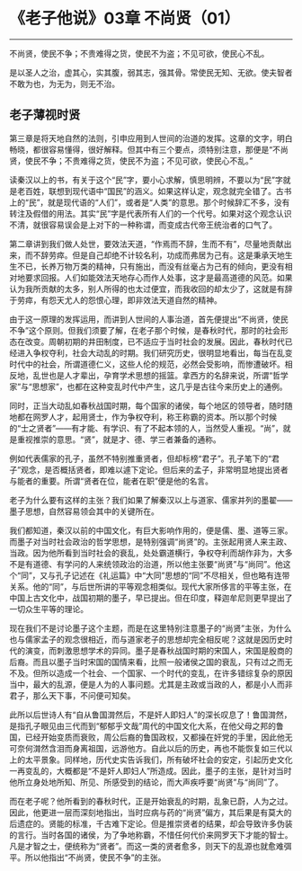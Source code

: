 # 《老子他说》03章 不尚贤（01）

------

不尚贤，使民不争；不贵难得之货，使民不为盗；不见可欲，使民心不乱。

是以圣人之治，虚其心，实其腹，弱其志，强其骨。常使民无知、无欲。使夫智者不敢为也，为无为，则无不治。

## 老子薄视时贤

第三章是将天地自然的法则，引申应用到人世间的治道的发挥。这章的文字，明白畅晓，都很容易懂得，很好解释。但其中有三个要点，须特别注意，那便是“不尚贤，使民不争；不贵难得之货，使民不为盗；不见可欲，使民心不乱。”

读秦汉以上的书，有关于这个“民”字，要小心求解，慎思明辨，不要以为“民”字就是老百姓，联想到现代语中“国民”的涵义。如果这样认定，观念就完全错了。古书上的“民”，就是现代语的“人们”，或者是“人类”的意思。那个时候辞汇不多，没有转注及假借的用法。其实“民”字是代表所有人们的一个代号。如果对这个观念认识不清，就很容易误会是上对下的一种称谓，而变成古代帝王统治者的口气了。

第二章讲到我们做人处世，要效法天道，“作焉而不辞，生而不有”，尽量地贡献出来，而不辞劳瘁。但是自己却绝不计较名利，功成而弗居为己有。这是秉承天地生生不已，长养万物万类的精神，只有施出，而没有丝毫占为己有的倾向，更没有相对地要求回报。人们如能效法天地存心而作人处事，这才是最高道德的风范。如果认为我所贡献的太多，别人所得的也太过便宜，而我收回的却太少了，这就是有辞于劳瘁，有怨天尤人的怨恨心理，即非效法天道自然的精神。

由于这一原理的发挥运用，而讲到人世间的人事治道，首先便提出“不尚贤，使民不争”这个原则。但我们须要了解，在老子那个时候，是春秋时代，那时的社会形态在改变。周朝初期的井田制度，已不适应于当时社会的发展。因此，春秋时代已经进入争权夺利，社会大动乱的时期。我们研究历史，很明显地看出，每当在乱变时代中的社会，所谓道德仁义，这些人伦的规范，必然会受影响，而惨遭破坏。相反地，乱世也是人才辈出，孕育学术思想的摇篮。拿西方的名辞来说，所谓“哲学家”与“思想家”，也都在这种变乱时代中产生，这几乎是古往今来历史上的通例。

同时，正当大动乱如春秋战国时期，每个国家的诸侯，每个地区的领导者，随时随地都在网罗人才，起用贤士，作为争权夺利，称王称霸的资本。所以那个时候的“士之贤者”——有才能、有学识、有了不起本领的人，当然受人重视。“尚”，就是重视推崇的意思。“贤”，就是才、德、学三者兼备的通称。

例如代表儒家的孔子，虽然不特别推重贤者，但却标榜“君子”。孔子笔下的“君子”观念，是否概括贤者，即难以遽下定论。但后来的孟子，非常明显地提出贤者与能者的重要。所谓“贤者在位，能者在职”便是他的名言。

老子为什么要有这样的主张？我们如果了解秦汉以上与道家、儒家并列的墨翟——墨子思想，自然容易领会其中的关键所在。

我们都知道，秦汉以前的中国文化，有巨大影响作用的，便是儒、墨、道等三家。而墨子对当时社会政治的哲学思想，是特别强调“尚贤”的。主张起用贤人来主政、当政。因为他所看到当时社会的衰乱，处处霸道横行，争权夺利而胡作非为，大多不是有道德、有学问的人来统领政治的治道，所以他主张要“尚贤”与“尚同”。他这个“同”，又与孔子记述在《礼运篇》中“大同”思想的“同”不尽相关，但也略有连带关系。他的“同”，与后世所讲的平等观念相类似。现代大家所侈言的平等主张，在中国上古文化中，战国初期的墨子，早已提出。但在印度，释迦牟尼则更早提出了一切众生平等的理论。

现在我们不是讨论墨子这个主题，而是在这里特别注意墨子的“尚贤”主张，为什么也与儒家孟子的观念很相近，而与道家老子的思想却完全相反呢？这就是因历史时代的演变，而刺激思想学术的异同。墨子是春秋战国时期的宋国人，宋国是殷商的后裔。而且以墨子当时宋国的国情来看，比照一般诸侯之国的衰乱，只有过之而无不及。但所以造成一个社会、一个国家、一个时代的变乱，在许多错综复杂的原因当中，最大的乱源，便是人为的人事问题。尤其是主政或当政的人，都是小人而非君子，那么天下事，不问便可知矣。

此所以后世诗人有“自从鲁国潸然后，不是奸人即妇人”的深长叹息了！鲁国潸然，是指孔子眼见由三代而到“郁郁乎文哉”周代的中国文化大系，在他父母之邦的鲁国，已经开始变质而衰败，周公后裔的鲁国政权，又都操在奸党的手里，因此他无可奈何潸然含泪而身离祖国，远游他方。自此以后的历史，再也不能恢复如三代以上的太平景象。同样地，历代史实告诉我们，所有破坏社会的安定，引起历史文化一再变乱的，大概都是“不是奸人即妇人”所造成。因此，墨子的主张，是针对当时他所立身处地所知、所见、所感受到的结论，而大声疾呼要“尚贤”与“尚同”了。

而在老子呢？他所看到的春秋时代，正是开始衰乱的时期，乱象已蔚，人为之过。因此，他更进一层而深刻地指出，当时应病与药的“尚贤”偏方，其后果是有莫大的后遗症的。贤能的标准，千古难下定论。但是推崇贤者的结果，却会导致许多伪装的言行。当时各国的诸侯，为了争地称霸，不惜任何代价来网罗天下才能的智士。凡是才智之士，便统称为“贤者”。而这一类的贤者愈多，则天下的乱源也就愈难弭平。所以他指出“不尚贤，使民不争”的主张。